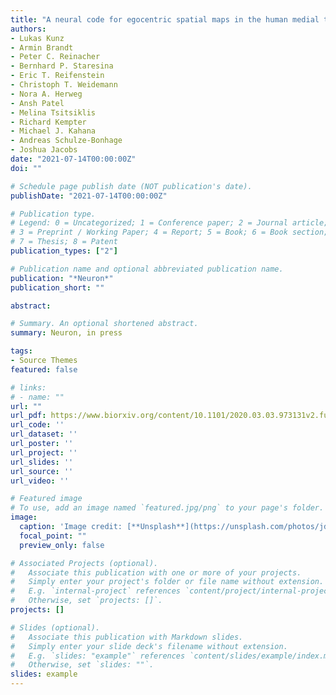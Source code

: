 ```yaml
---
title: "A neural code for egocentric spatial maps in the human medial temporal lobe"
authors:
- Lukas Kunz
- Armin Brandt
- Peter C. Reinacher
- Bernhard P. Staresina
- Eric T. Reifenstein
- Christoph T. Weidemann
- Nora A. Herweg
- Ansh Patel
- Melina Tsitsiklis
- Richard Kempter
- Michael J. Kahana
- Andreas Schulze-Bonhage
- Joshua Jacobs
date: "2021-07-14T00:00:00Z"
doi: ""

# Schedule page publish date (NOT publication's date).
publishDate: "2021-07-14T00:00:00Z"

# Publication type.
# Legend: 0 = Uncategorized; 1 = Conference paper; 2 = Journal article;
# 3 = Preprint / Working Paper; 4 = Report; 5 = Book; 6 = Book section;
# 7 = Thesis; 8 = Patent
publication_types: ["2"]

# Publication name and optional abbreviated publication name.
publication: "*Neuron*"
publication_short: ""

abstract:

# Summary. An optional shortened abstract.
summary: Neuron, in press

tags:
- Source Themes
featured: false

# links:
# - name: ""
url: ""
url_pdf: https://www.biorxiv.org/content/10.1101/2020.03.03.973131v2.full.pdf
url_code: ''
url_dataset: ''
url_poster: ''
url_project: ''
url_slides: ''
url_source: ''
url_video: ''

# Featured image
# To use, add an image named `featured.jpg/png` to your page's folder. 
image:
  caption: 'Image credit: [**Unsplash**](https://unsplash.com/photos/jdD8gXaTZsc)'
  focal_point: ""
  preview_only: false

# Associated Projects (optional).
#   Associate this publication with one or more of your projects.
#   Simply enter your project's folder or file name without extension.
#   E.g. `internal-project` references `content/project/internal-project/index.md`.
#   Otherwise, set `projects: []`.
projects: []

# Slides (optional).
#   Associate this publication with Markdown slides.
#   Simply enter your slide deck's filename without extension.
#   E.g. `slides: "example"` references `content/slides/example/index.md`.
#   Otherwise, set `slides: ""`.
slides: example
---
```

